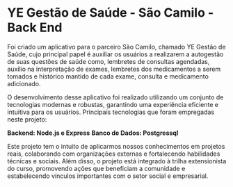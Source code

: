 # YE Gestão de Saúde - São Camilo - Back End
Foi criado um aplicativo para o parceiro São Camilo, chamado YE Gestão de Saúde, cujo principal papel é auxiliar os usuários a realizarem a autogestão de suas questões de saúde como, lembretes de consultas agendadas, auxílio na interpretação de exames, lembretes dos medicamentos a serem tomados e histórico mantido de cada exame, consulta e medicamento adicionado. 

O desenvolvimento desse aplicativo foi realizado utilizando um conjunto de tecnologias modernas e robustas, garantindo uma experiência eficiente e intuitiva para os usuários. Principais tecnologias que foram empregadas neste projeto:

**Backend: Node.js e Express**
**Banco de Dados: Postgressql**

Este projeto tem o intuito de aplicarmos nossos conhecimentos em projetos reais, colaborando com organizações externas e fortalecendo habilidades técnicas e sociais. Além disso, o projeto está integrado à trilha extensionista do curso, promovendo ações que beneficiam a comunidade e estabelecendo vínculos importantes com o setor social e empresarial.
